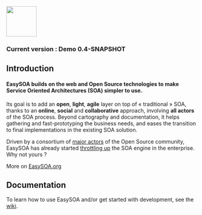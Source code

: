 <img src="https://github.com/easysoa/EasySOA/wiki/logo.png" height="80" />

### Current version : Demo 0.4-SNAPSHOT

## Introduction

#### EasySOA builds on the web and Open Source technologies to make Service Oriented Architectures (SOA) simpler to use.

Its goal is to add an **open**, **light**, **agile** layer on top of « traditional » SOA, thanks to an **online**, **social** and **collaborative** approach, involving **all actors** of the SOA process. Beyond cartography and documentation, it helps gathering and fast-prototyping the business needs, and eases the transition to final implementations in the existing SOA solution.

Driven by a consortium of [major actors](http://www.easysoa.org/welcome/easysoa-consortium/) of the Open Source community, EasySOA has already started [throttling up](http://www.easysoa.org/welcome/partner-entreprises/) the SOA engine in the enterprise. Why not yours ?

More on [EasySOA.org](http://www.easysoa.org)

## Documentation

To learn how to use EasySOA and/or get started with development, see the [wiki](https://github.com/easysoa/EasySOA/wiki).